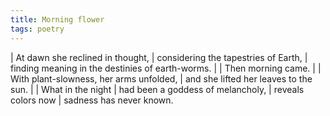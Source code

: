 ```yaml
---
title: Morning flower
tags: poetry
---
```


| At dawn she reclined in thought,
| considering the tapestries of Earth,
| finding meaning in the destinies of earth-worms.
|
| Then morning came.
|
| With plant-slowness, her arms unfolded,
| and she lifted her leaves to the sun.
|
| What in the night
| had been a goddess of melancholy,
| reveals colors now
| sadness has never known.
